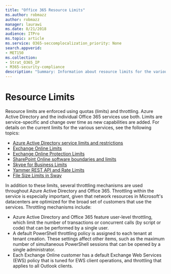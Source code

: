 ```yaml
---
title: "Office 365 Resource Limits"
ms.author: robmazz
author: robmazz
manager: laurawi
ms.date: 8/21/2018
audience: ITPro
ms.topic: article
ms.service: O365-seccomplocalization_priority: None
search.appverid:
- MET150
ms.collection:
- Strat_O365_IP
- M365-security-compliance
description: "Summary: Information about resource limits for the various applications within Office 365."
---
```


# Resource Limits

Resource limits are enforced using quotas (limits) and throttling. Azure Active Directory and the individual Office 365 services use both. Limits are service-specific and change over time as new capabilities are added. For details on the current limits for the various services, see the following topics:
- [Azure Active Directory service limits and restrictions](https://msdn.microsoft.com/en-us/library/azure/dn764971.aspx)
- [Exchange Online Limits](https://technet.microsoft.com/en-us/library/exchange-online-limits.aspx)
- [Exchange Online Protection Limits](https://technet.microsoft.com/en-us/library/exchange-online-protection-limits.aspx)
- [SharePoint Online software boundaries and limits](https://support.office.com/article/SharePoint-Online-software-boundaries-and-limits-8F34FF47-B749-408B-ABC0-B605E1F6D498)
- [Skype for Business Limits](https://technet.microsoft.com/en-us/library/skype-for-business-online-limits.aspx)
- [Yammer REST API and Rate Limits](https://developer.yammer.com/docs/rest-api-rate-limits)
- [File Size Limits in Sway](https://support.office.com/article/File-size-limits-in-Sway-4db21bc6-b42b-499f-9272-66e089db109f)

In addition to these limits, several throttling mechanisms are used throughout Azure Active Directory and Office 365. Throttling within the service is especially important, given that network resources in Microsoft's datacenters are optimized for the broad set of customers that use the services. Throttling mechanisms include:
- Azure Active Directory and Office 365 feature user-level throttling, which limit the number of transactions or concurrent calls (by script or code) that can be performed by a single user.
- A default PowerShell throttling policy is assigned to each tenant at tenant creation. These settings affect other items, such as the maximum number of simultaneous PowerShell sessions that can be opened by a single administrator.
- Each Exchange Online customer has a default Exchange Web Services (EWS) policy that is tuned for EWS client operations, and throttling that applies to all Outlook clients.
